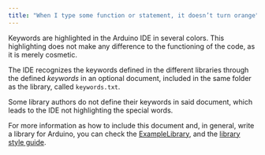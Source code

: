 ```yaml
---
title: "When I type some function or statement, it doesn’t turn orange"
---
```


Keywords are highlighted in the Arduino IDE in several colors. This highlighting does not make any difference to the functioning of the code, as it is merely cosmetic.

The IDE recognizes the keywords defined in the different libraries through the defined *keywords* in an optional document, included in the same folder as the library, called `keywords.txt`.

Some library authors do not define their keywords in said document, which leads to the IDE not highlighting the special words.

For more information as how to include this document and, in general, write a library for Arduino, you can check the [ExampleLibrary](https://www.arduino.cc/reference/en/libraries/examplelibrary/), and the [library style guide](https://docs.arduino.cc/learn/contributions/arduino-library-style-guide).
